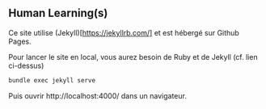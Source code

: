 ## Human Learning(s)

Ce site utilise (Jekyll)[https://jekyllrb.com/] et est hébergé sur Github Pages.

Pour lancer le site en local, vous aurez besoin de Ruby et de Jekyll
(cf. lien ci-dessus)

```bash
bundle exec jekyll serve
```

Puis ouvrir http://localhost:4000/ dans un navigateur.

